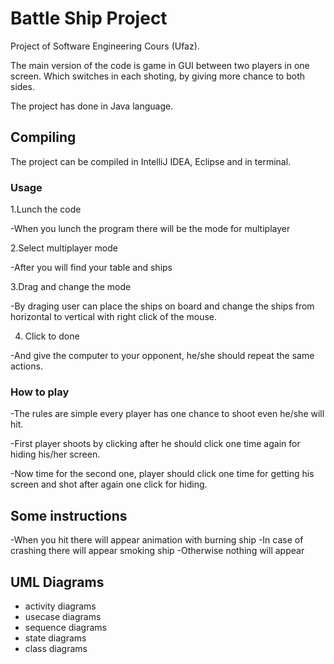 # Battle Ship Project

Project of Software Engineering Cours (Ufaz).

The main version of the code is game in GUI between two players in one screen. Which switches in each shoting, by giving more chance to both sides.

The project has done in Java language.

## Compiling

The project can be compiled in IntelliJ IDEA, Eclipse and in terminal.

### Usage

1.Lunch the code

-When you lunch the program there will be the mode for multiplayer

2.Select multiplayer mode

-After you will find your table and ships

3.Drag and change the mode

-By draging user can place the ships on board and change the ships from horizontal to vertical with right click of the mouse. 

4. Click to done

-And give the computer to your opponent, he/she should repeat the same actions.
 
 ### How to play
 
-The rules are simple every player has one chance to shoot even he/she will hit.
 
-First player shoots by clicking after he should click one time again for hiding his/her screen.
 
-Now time for the second one, player should click one time for getting his screen and shot after again one click for hiding. 

## Some instructions

-When you hit there will appear animation with burning ship
-In case of crashing there will appear smoking ship
-Otherwise nothing will appear

## UML Diagrams

-  activity diagrams
-  usecase diagrams
-  sequence diagrams
-  state diagrams
-  class diagrams
